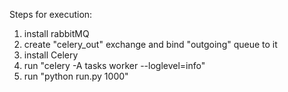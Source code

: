 Steps for execution:

1. install rabbitMQ
2. create "celery_out" exchange and bind "outgoing" queue to it
2. install Celery
3. run "celery -A tasks worker --loglevel=info"
4. run "python run.py 1000"